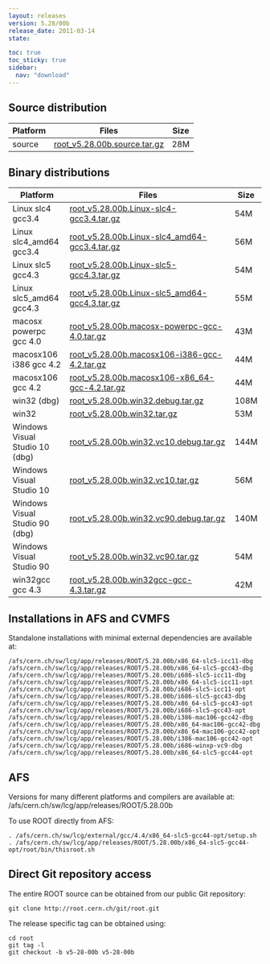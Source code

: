 ```yaml
---
layout: releases
version: 5.28/00b
release_date: 2011-03-14
state:

toc: true
toc_sticky: true
sidebar:
  nav: "download"
---
```



## Source distribution

| Platform       | Files | Size |
|-----------|-------|-----|
| source | [root_v5.28.00b.source.tar.gz](https://root.cern.ch/download/root_v5.28.00b.source.tar.gz) |  28M |


## Binary distributions

| Platform       | Files | Size |
|-----------|-------|-----|
| Linux slc4 gcc3.4 | [root_v5.28.00b.Linux-slc4-gcc3.4.tar.gz](https://root.cern.ch/download/root_v5.28.00b.Linux-slc4-gcc3.4.tar.gz) |  54M |
| Linux slc4_amd64 gcc3.4 | [root_v5.28.00b.Linux-slc4_amd64-gcc3.4.tar.gz](https://root.cern.ch/download/root_v5.28.00b.Linux-slc4_amd64-gcc3.4.tar.gz) |  56M |
| Linux slc5 gcc4.3 | [root_v5.28.00b.Linux-slc5-gcc4.3.tar.gz](https://root.cern.ch/download/root_v5.28.00b.Linux-slc5-gcc4.3.tar.gz) |  54M |
| Linux slc5_amd64 gcc4.3 | [root_v5.28.00b.Linux-slc5_amd64-gcc4.3.tar.gz](https://root.cern.ch/download/root_v5.28.00b.Linux-slc5_amd64-gcc4.3.tar.gz) |  55M |
| macosx powerpc gcc 4.0 | [root_v5.28.00b.macosx-powerpc-gcc-4.0.tar.gz](https://root.cern.ch/download/root_v5.28.00b.macosx-powerpc-gcc-4.0.tar.gz) |  43M |
| macosx106 i386 gcc 4.2 | [root_v5.28.00b.macosx106-i386-gcc-4.2.tar.gz](https://root.cern.ch/download/root_v5.28.00b.macosx106-i386-gcc-4.2.tar.gz) |  44M |
| macosx106 gcc 4.2 | [root_v5.28.00b.macosx106-x86_64-gcc-4.2.tar.gz](https://root.cern.ch/download/root_v5.28.00b.macosx106-x86_64-gcc-4.2.tar.gz) |  44M |
| win32 (dbg) | [root_v5.28.00b.win32.debug.tar.gz](https://root.cern.ch/download/root_v5.28.00b.win32.debug.tar.gz) | 108M |
| win32 | [root_v5.28.00b.win32.tar.gz](https://root.cern.ch/download/root_v5.28.00b.win32.tar.gz) |  53M |
| Windows Visual Studio 10 (dbg) | [root_v5.28.00b.win32.vc10.debug.tar.gz](https://root.cern.ch/download/root_v5.28.00b.win32.vc10.debug.tar.gz) | 144M |
| Windows Visual Studio 10 | [root_v5.28.00b.win32.vc10.tar.gz](https://root.cern.ch/download/root_v5.28.00b.win32.vc10.tar.gz) |  56M |
| Windows Visual Studio 90 (dbg) | [root_v5.28.00b.win32.vc90.debug.tar.gz](https://root.cern.ch/download/root_v5.28.00b.win32.vc90.debug.tar.gz) | 140M |
| Windows Visual Studio 90 | [root_v5.28.00b.win32.vc90.tar.gz](https://root.cern.ch/download/root_v5.28.00b.win32.vc90.tar.gz) |  54M |
| win32gcc gcc 4.3 | [root_v5.28.00b.win32gcc-gcc-4.3.tar.gz](https://root.cern.ch/download/root_v5.28.00b.win32gcc-gcc-4.3.tar.gz) |  42M |



## Installations in AFS and CVMFS
Standalone installations with minimal external dependencies are available at:
~~~
/afs/cern.ch/sw/lcg/app/releases/ROOT/5.28.00b/x86_64-slc5-icc11-dbg
/afs/cern.ch/sw/lcg/app/releases/ROOT/5.28.00b/x86_64-slc5-gcc43-dbg
/afs/cern.ch/sw/lcg/app/releases/ROOT/5.28.00b/i686-slc5-icc11-dbg
/afs/cern.ch/sw/lcg/app/releases/ROOT/5.28.00b/x86_64-slc5-icc11-opt
/afs/cern.ch/sw/lcg/app/releases/ROOT/5.28.00b/i686-slc5-icc11-opt
/afs/cern.ch/sw/lcg/app/releases/ROOT/5.28.00b/i686-slc5-gcc43-dbg
/afs/cern.ch/sw/lcg/app/releases/ROOT/5.28.00b/x86_64-slc5-gcc43-opt
/afs/cern.ch/sw/lcg/app/releases/ROOT/5.28.00b/i686-slc5-gcc43-opt
/afs/cern.ch/sw/lcg/app/releases/ROOT/5.28.00b/i386-mac106-gcc42-dbg
/afs/cern.ch/sw/lcg/app/releases/ROOT/5.28.00b/x86_64-mac106-gcc42-dbg
/afs/cern.ch/sw/lcg/app/releases/ROOT/5.28.00b/x86_64-mac106-gcc42-opt
/afs/cern.ch/sw/lcg/app/releases/ROOT/5.28.00b/i386-mac106-gcc42-opt
/afs/cern.ch/sw/lcg/app/releases/ROOT/5.28.00b/i686-winxp-vc9-dbg
/afs/cern.ch/sw/lcg/app/releases/ROOT/5.28.00b/x86_64-slc5-gcc44-opt
~~~

## AFS
Versions for many different platforms and compilers are available at:
/afs/cern.ch/sw/lcg/app/releases/ROOT/5.28.00b

To use ROOT directly from AFS:
~~~
. /afs/cern.ch/sw/lcg/external/gcc/4.4/x86_64-slc5-gcc44-opt/setup.sh
. /afs/cern.ch/sw/lcg/app/releases/ROOT/5.28.00b/x86_64-slc5-gcc44-opt/root/bin/thisroot.sh
~~~

## Direct Git repository access
The entire ROOT source can be obtained from our public Git repository:

~~~
git clone http://root.cern.ch/git/root.git
~~~
The release specific tag can be obtained using:
~~~
cd root
git tag -l
git checkout -b v5-28-00b v5-28-00b
~~~

